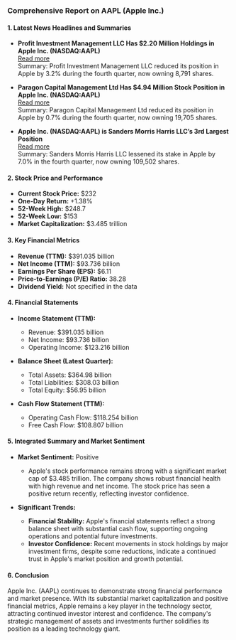 ### Comprehensive Report on AAPL (Apple Inc.)

#### 1. Latest News Headlines and Summaries
- **Profit Investment Management LLC Has $2.20 Million Holdings in Apple Inc. (NASDAQ:AAPL)**  
  [Read more](https://www.defenseworld.net/2025/03/01/profit-investment-management-llc-has-2-20-million-holdings-in-apple-inc-nasdaqaapl.html)  
  Summary: Profit Investment Management LLC reduced its position in Apple by 3.2% during the fourth quarter, now owning 8,791 shares.

- **Paragon Capital Management Ltd Has $4.94 Million Stock Position in Apple Inc. (NASDAQ:AAPL)**  
  [Read more](https://www.defenseworld.net/2025/03/01/paragon-capital-management-ltd-has-4-94-million-stock-position-in-apple-inc-nasdaqaapl.html)  
  Summary: Paragon Capital Management Ltd reduced its position in Apple by 0.7% during the fourth quarter, now owning 19,705 shares.

- **Apple Inc. (NASDAQ:AAPL) is Sanders Morris Harris LLC’s 3rd Largest Position**  
  [Read more](https://www.defenseworld.net/2025/03/01/apple-inc-nasdaqaapl-is-sanders-morris-harris-llcs-3rd-largest-position.html)  
  Summary: Sanders Morris Harris LLC lessened its stake in Apple by 7.0% in the fourth quarter, now owning 109,502 shares.

#### 2. Stock Price and Performance
- **Current Stock Price:** $232
- **One-Day Return:** +1.38%
- **52-Week High:** $248.7
- **52-Week Low:** $153
- **Market Capitalization:** $3.485 trillion

#### 3. Key Financial Metrics
- **Revenue (TTM):** $391.035 billion
- **Net Income (TTM):** $93.736 billion
- **Earnings Per Share (EPS):** $6.11
- **Price-to-Earnings (P/E) Ratio:** 38.28
- **Dividend Yield:** Not specified in the data

#### 4. Financial Statements
- **Income Statement (TTM):**
  - Revenue: $391.035 billion
  - Net Income: $93.736 billion
  - Operating Income: $123.216 billion

- **Balance Sheet (Latest Quarter):**
  - Total Assets: $364.98 billion
  - Total Liabilities: $308.03 billion
  - Total Equity: $56.95 billion

- **Cash Flow Statement (TTM):**
  - Operating Cash Flow: $118.254 billion
  - Free Cash Flow: $108.807 billion

#### 5. Integrated Summary and Market Sentiment
- **Market Sentiment:** Positive
  - Apple's stock performance remains strong with a significant market cap of $3.485 trillion. The company shows robust financial health with high revenue and net income. The stock price has seen a positive return recently, reflecting investor confidence.

- **Significant Trends:**
  - **Financial Stability:** Apple's financial statements reflect a strong balance sheet with substantial cash flow, supporting ongoing operations and potential future investments.
  - **Investor Confidence:** Recent movements in stock holdings by major investment firms, despite some reductions, indicate a continued trust in Apple's market position and growth potential.

#### 6. Conclusion
Apple Inc. (AAPL) continues to demonstrate strong financial performance and market presence. With its substantial market capitalization and positive financial metrics, Apple remains a key player in the technology sector, attracting continued investor interest and confidence. The company's strategic management of assets and investments further solidifies its position as a leading technology giant.